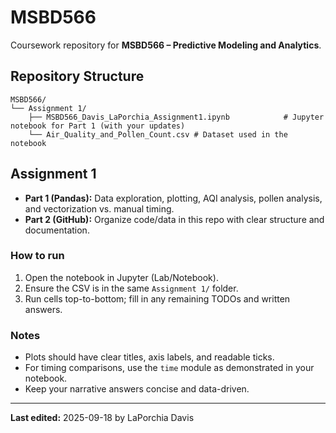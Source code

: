 # MSBD566

Coursework repository for **MSBD566 – Predictive Modeling and Analytics**.

## Repository Structure
```
MSBD566/
└── Assignment 1/
    ├── MSBD566_Davis_LaPorchia_Assignment1.ipynb            # Jupyter notebook for Part 1 (with your updates)
    └── Air_Quality_and_Pollen_Count.csv # Dataset used in the notebook
```

## Assignment 1
- **Part 1 (Pandas):** Data exploration, plotting, AQI analysis, pollen analysis, and vectorization vs. manual timing.
- **Part 2 (GitHub):** Organize code/data in this repo with clear structure and documentation.

### How to run
1. Open the notebook in Jupyter (Lab/Notebook).
2. Ensure the CSV is in the same `Assignment 1/` folder.
3. Run cells top-to-bottom; fill in any remaining TODOs and written answers.

### Notes
- Plots should have clear titles, axis labels, and readable ticks.
- For timing comparisons, use the `time` module as demonstrated in your notebook.
- Keep your narrative answers concise and data-driven.

---
**Last edited:** 2025-09-18 by LaPorchia Davis
